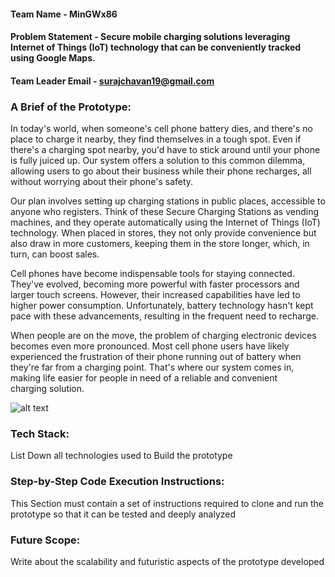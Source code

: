 #### Team Name - MinGWx86
#### Problem Statement - Secure mobile charging solutions leveraging Internet of Things (IoT) technology that can be conveniently tracked using Google Maps.
#### Team Leader Email - surajchavan19@gmail.com

### A Brief of the Prototype:
In today's world, when someone's cell phone battery dies, and there's no place to charge it nearby, they find themselves in a tough spot. Even if there's a charging spot nearby, you'd have to stick around until your phone is fully juiced up. Our system offers a solution to this common dilemma, allowing users to go about their business while their phone recharges, all without worrying about their phone's safety.

Our plan involves setting up charging stations in public places, accessible to anyone who registers. Think of these Secure Charging Stations as vending machines, and they operate automatically using the Internet of Things (IoT) technology. When placed in stores, they not only provide convenience but also draw in more customers, keeping them in the store longer, which, in turn, can boost sales.

Cell phones have become indispensable tools for staying connected. They've evolved, becoming more powerful with faster processors and larger touch screens. However, their increased capabilities have led to higher power consumption. Unfortunately, battery technology hasn't kept pace with these advancements, resulting in the frequent need to recharge.

When people are on the move, the problem of charging electronic devices becomes even more pronounced. Most cell phone users have likely experienced the frustration of their phone running out of battery when they're far from a charging point. That's where our system comes in, making life easier for people in need of a reliable and convenient charging solution.

![alt text]([http://url/to/img.png](https://firebasestorage.googleapis.com/v0/b/chargeontheway-c0008.appspot.com/o/WhatsApp%20Image%202023-10-26%20at%2022.45.07_c1c753b7.jpg?alt=media&token=d86ad4af-0368-4d6c-8395-ac2802cb0295&_gl=1*yca5x7*_ga*NDY3NDU1MzE0LjE2NjgxNzExNTQ.*_ga_CW55HF8NVT*MTY5ODMzNTU3OC4yMS4xLjE2OTgzNDE1OTEuOC4wLjA.))
  
### Tech Stack: 
   List Down all technologies used to Build the prototype
   
### Step-by-Step Code Execution Instructions:
  This Section must contain a set of instructions required to clone and run the prototype so that it can be tested and deeply analyzed
  
### Future Scope:
   Write about the scalability and futuristic aspects of the prototype developed
